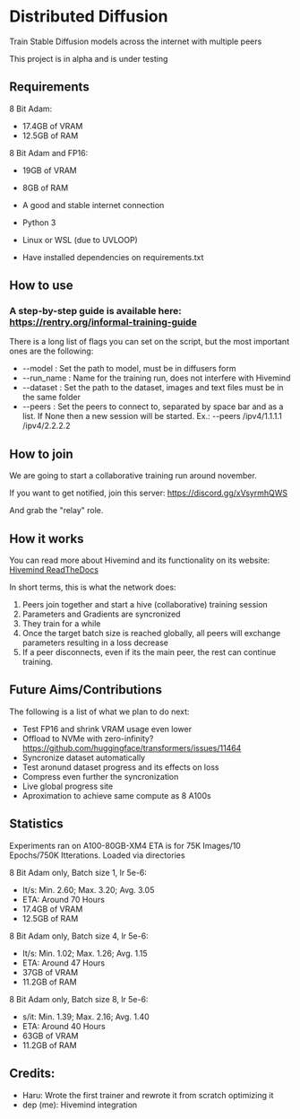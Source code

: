 # Distributed Diffusion
Train Stable Diffusion models across the internet with multiple peers

This project is in alpha and is under testing


## Requirements

8 Bit Adam:
- 17.4GB of VRAM
- 12.5GB of RAM

8 Bit Adam and FP16:
- 19GB of VRAM
- 8GB of RAM

- A good and stable internet connection
- Python 3
- Linux or WSL (due to UVLOOP)
- Have installed dependencies on requirements.txt

## How to use

### A step-by-step guide is available here: https://rentry.org/informal-training-guide

There is a long list of flags you can set on the script, but the most important ones are the following:

- --model : Set the path to model, must be in diffusers form
- --run_name : Name for the training run, does not interfere with Hivemind
- --dataset : Set the path to the dataset, images and text files must be in the same folder
- --peers : Set the peers to connect to, separated by space bar and as a list. If None then a new session will be started. Ex.: --peers /ipv4/1.1.1.1 /ipv4/2.2.2.2

## How to join
We are going to start a collaborative training run around november.

If you want to get notified, join this server: https://discord.gg/xVsyrmhQWS

And grab the "relay" role.

## How it works
You can read more about Hivemind and its functionality on its website: [Hivemind ReadTheDocs](https://learning-at-home.readthedocs.io/en/latest/index.html)

In short terms, this is what the network does:
1. Peers join together and start a hive (collaborative) training session
2. Parameters and Gradients are syncronized
3. They train for a while
4. Once the target batch size is reached globally, all peers will exchange parameters resulting in a loss decrease
5. If a peer disconnects, even if its the main peer, the rest can continue training.

## Future Aims/Contributions
The following is a list of what we plan to do next:
- Test FP16 and shrink VRAM usage even lower
- Offload to NVMe with zero-infinity? https://github.com/huggingface/transformers/issues/11464
- Syncronize dataset automatically
- Test aronund dataset progress and its effects on loss
- Compress even further the syncronization
- Live global progress site
- Aproximation to achieve same compute as 8 A100s

## Statistics
Experiments ran on A100-80GB-XM4
ETA is for 75K Images/10 Epochs/750K Itterations.
Loaded via directories

8 Bit Adam only, Batch size 1, lr 5e-6:
- It/s: Min. 2.60; Max. 3.20; Avg. 3.05
- ETA: Around 70 Hours
- 17.4GB of VRAM
- 12.5GB of RAM

8 Bit Adam only, Batch size 4, lr 5e-6:
- It/s: Min. 1.02; Max. 1.26; Avg. 1.15
- ETA: Around 47 Hours
- 37GB of VRAM
- 11.2GB of RAM

8 Bit Adam only, Batch size 8, lr 5e-6:
- s/it: Min. 1.39; Max. 2.16; Avg. 1.40
- ETA: Around 40 Hours
- 63GB of VRAM
- 11.2GB of RAM

## Credits:
- Haru: Wrote the first trainer and rewrote it from scratch optimizing it
- dep (me): Hivemind integration
